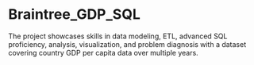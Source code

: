 # Braintree_GDP_SQL
The project showcases skills in data modeling, ETL, advanced SQL proficiency, analysis, visualization, and problem diagnosis with a dataset covering country GDP per capita data over multiple years.

